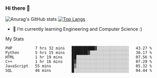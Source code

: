 ### Hi there 👋

![Anurag's GitHub stats](https://github-readme-stats.vercel.app/api?username=MatteoIorio11&show_icons=true&theme=dark) 
[![Top Langs](https://github-readme-stats.vercel.app/api/top-langs/?username=MatteoIorio11&theme=dark)](https://github.com/MatteoIorio11/github-readme-stats)

- 🌱 I’m currently learning Engineering and Computer Science :)

<!--
**MatteoIorio11/MatteoIorio11** is a ✨ _special_ ✨ repository because its `README.md` (this file) appears on your GitHub profile.

Here are some ideas to get you started:

- 🔭 I’m currently working on ...
- 🌱 I’m currently learning ...
- 👯 I’m looking to collaborate on ...
- 🤔 I’m looking for help with ...
- 💬 Ask me about ...
- 📫 How to reach me: ...
- 😄 Pronouns: ...
- ⚡ Fun fact: ...
-->
My Stats
<!--START_SECTION:waka-->

```text
PHP          7 hrs 32 mins   ██████████▓░░░░░░░░░░░░░░   43.27 %
Python       5 hrs 15 mins   ███████▓░░░░░░░░░░░░░░░░░   30.17 %
HTML         1 hr 19 mins    ██░░░░░░░░░░░░░░░░░░░░░░░   07.56 %
C++          1 hr 16 mins    █▓░░░░░░░░░░░░░░░░░░░░░░░   07.29 %
JavaScript   55 mins         █▒░░░░░░░░░░░░░░░░░░░░░░░   05.32 %
SQL          46 mins         █░░░░░░░░░░░░░░░░░░░░░░░░   04.44 %
```

<!--END_SECTION:waka-->
